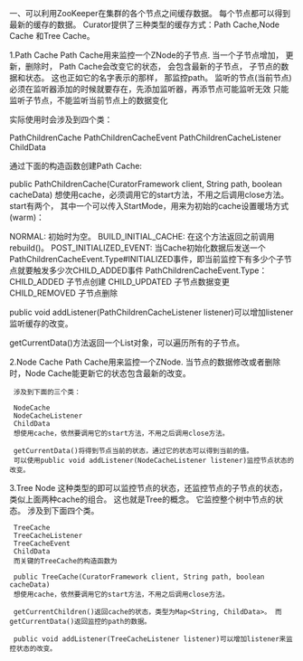  一、可以利用ZooKeeper在集群的各个节点之间缓存数据。 每个节点都可以得到最新的缓存的数据。
   Curator提供了三种类型的缓存方式：Path Cache,Node Cache 和Tree Cache。
   
   1.Path Cache
   Path Cache用来监控一个ZNode的子节点. 当一个子节点增加， 更新，删除时， Path Cache会改变它的状态， 会包含最新的子节点，
   子节点的数据和状态。 这也正如它的名字表示的那样， 那监控path。
   监听的节点(当前节点)必须在监听器添加的时候就要存在，先添加监听器，再添节点可能监听无效
   只能监听子节点，不能监听当前节点上的数据变化
   
   实际使用时会涉及到四个类：
   
   PathChildrenCache
   PathChildrenCacheEvent
   PathChildrenCacheListener
   ChildData
   
   通过下面的构造函数创建Path Cache:
   
   public PathChildrenCache(CuratorFramework client, String path, boolean cacheData)
   想使用cache，必须调用它的start方法，不用之后调用close方法。 start有两个， 其中一个可以传入StartMode，用来为初始的cache设置暖场方式(warm)：
   
   NORMAL: 初始时为空。
   BUILD_INITIAL_CACHE: 在这个方法返回之前调用rebuild()。
   POST_INITIALIZED_EVENT: 当Cache初始化数据后发送一个PathChildrenCacheEvent.Type#INITIALIZED事件，即当前监控下有多少个子节点就要触发多少次CHILD_ADDED事件
   PathChildrenCacheEvent.Type：
   CHILD_ADDED 子节点创建
   CHILD_UPDATED 子节点数据变更
   CHILD_REMOVED 子节点删除
   
   public void addListener(PathChildrenCacheListener listener)可以增加listener监听缓存的改变。
   
   getCurrentData()方法返回一个List<ChildData>对象，可以遍历所有的子节点。
   
   
   2.Node Cache
     Path Cache用来监控一个ZNode. 当节点的数据修改或者删除时，Node Cache能更新它的状态包含最新的改变。
     
     涉及到下面的三个类：
     
     NodeCache
     NodeCacheListener
     ChildData
     想使用cache，依然要调用它的start方法，不用之后调用close方法。
     
     getCurrentData()将得到节点当前的状态，通过它的状态可以得到当前的值。 
     可以使用public void addListener(NodeCacheListener listener)监控节点状态的改变。
     
   3.Tree Node
     这种类型的即可以监控节点的状态，还监控节点的子节点的状态， 类似上面两种cache的组合。 这也就是Tree的概念。 它监控整个树中节点的状态。 涉及到下面四个类。
     
     TreeCache
     TreeCacheListener
     TreeCacheEvent
     ChildData
     而关键的TreeCache的构造函数为
     
     public TreeCache(CuratorFramework client, String path, boolean cacheData)
     想使用cache，依然要调用它的start方法，不用之后调用close方法。
     
     getCurrentChildren()返回cache的状态，类型为Map<String, ChildData>。 而getCurrentData()返回监控的path的数据。
     
     public void addListener(TreeCacheListener listener)可以增加listener来监控状态的改变。

